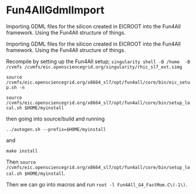 # Fun4AllGdmlImport

Importing GDML files for the silicon created in EICROOT into the Fun4All framework.
Using the Fun4All structure of things.

Importing GDML files for the silicon created in EICROOT into the Fun4All framework.
Using the Fun4All structure of things.

Recompile by setting up the Fun4All setup;
`singularity shell -B /home  -B /cvmfs /cvmfs/eic.opensciencegrid.org/singularity/rhic_sl7_ext.simg`

`source /cvmfs/eic.opensciencegrid.org/x8664_sl7/opt/fun4all/core/bin/eic_setup.sh -n`

`source /cvmfs/eic.opensciencegrid.org/x8664_sl7/opt/fun4all/core/bin/setup_local.sh $HOME/myinstall`

then going into source/build and running

`../autogen.sh --prefix=$HOME/myinstall`

and

`make install`

Then `source /cvmfs/eic.opensciencegrid.org/x8664_sl7/opt/fun4all/core/bin/setup_local.sh $HOME/myinstall`.

Then we can go into macros and run `root -l Fun4All_G4_FastMom.C\(-1\)`.